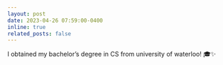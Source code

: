 ```yaml
---
layout: post
date: 2023-04-26 07:59:00-0400
inline: true
related_posts: false
---
```

I obtained my bachelor’s degree in CS from university of waterloo! 🎓✨
